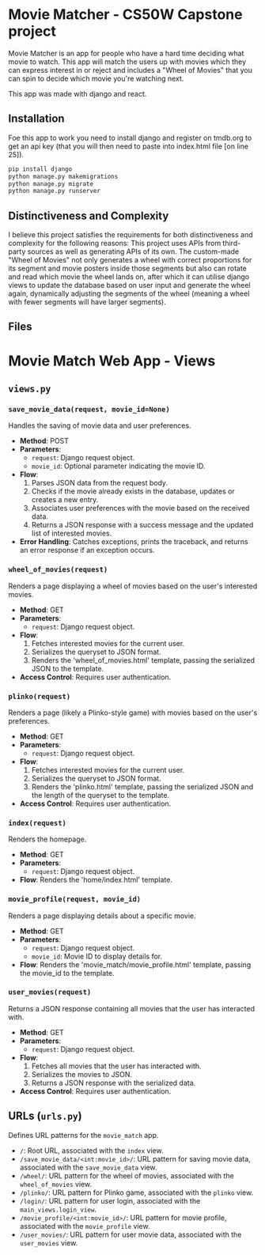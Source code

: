 # Movie Matcher - CS50W Capstone project

Movie Matcher is an app for people who have a hard time deciding what movie to watch. This app will match the users up with movies which they can express interest in or reject and includes a "Wheel of Movies" that you can spin to decide which movie you're watching next.

This app was made with django and react.

## Installation

Foe this app to work you need to install django and register on tmdb.org to get an api key (that you will then need to paste into index.html file [on line 25]).

```bash
pip install django
python manage.py makemigrations
python manage.py migrate
python manage.py runserver
```

## Distinctiveness and Complexity

I believe this project satisfies the requirements for both distinctiveness and complexity for the following reasons: This project uses APIs from third-party sources as well as generating APIs of its own. The custom-made "Wheel of Movies" not only generates a wheel with correct proportions for its segment and movie posters inside those segments but also can rotate and read which movie the wheel lands on, after which it can utilise django views to update the database based on user input and generate the wheel again, dynamically adjusting the segments of the wheel (meaning a wheel with fewer segments will have larger segments). 
 
## Files
# Movie Match Web App - Views

## `views.py`

### `save_movie_data(request, movie_id=None)`
Handles the saving of movie data and user preferences.

- **Method**: POST
- **Parameters**:
  - `request`: Django request object.
  - `movie_id`: Optional parameter indicating the movie ID.
- **Flow**:
  1. Parses JSON data from the request body.
  2. Checks if the movie already exists in the database, updates or creates a new entry.
  3. Associates user preferences with the movie based on the received data.
  4. Returns a JSON response with a success message and the updated list of interested movies.
- **Error Handling**: Catches exceptions, prints the traceback, and returns an error response if an exception occurs.

### `wheel_of_movies(request)`
Renders a page displaying a wheel of movies based on the user's interested movies.

- **Method**: GET
- **Parameters**:
  - `request`: Django request object.
- **Flow**:
  1. Fetches interested movies for the current user.
  2. Serializes the queryset to JSON format.
  3. Renders the 'wheel_of_movies.html' template, passing the serialized JSON to the template.
- **Access Control**: Requires user authentication.

### `plinko(request)`
Renders a page (likely a Plinko-style game) with movies based on the user's preferences.

- **Method**: GET
- **Parameters**:
  - `request`: Django request object.
- **Flow**:
  1. Fetches interested movies for the current user.
  2. Serializes the queryset to JSON format.
  3. Renders the 'plinko.html' template, passing the serialized JSON and the length of the queryset to the template.
- **Access Control**: Requires user authentication.

### `index(request)`
Renders the homepage.

- **Method**: GET
- **Parameters**:
  - `request`: Django request object.
- **Flow**: Renders the 'home/index.html' template.

### `movie_profile(request, movie_id)`
Renders a page displaying details about a specific movie.

- **Method**: GET
- **Parameters**:
  - `request`: Django request object.
  - `movie_id`: Movie ID to display details for.
- **Flow**: Renders the 'movie_match/movie_profile.html' template, passing the movie_id to the template.

### `user_movies(request)`
Returns a JSON response containing all movies that the user has interacted with.

- **Method**: GET
- **Parameters**:
  - `request`: Django request object.
- **Flow**:
  1. Fetches all movies that the user has interacted with.
  2. Serializes the movies to JSON.
  3. Returns a JSON response with the serialized data.
- **Access Control**: Requires user authentication.

## URLs (`urls.py`)

Defines URL patterns for the `movie_match` app.

- `/`: Root URL, associated with the `index` view.
- `/save_movie_data/<int:movie_id>/`: URL pattern for saving movie data, associated with the `save_movie_data` view.
- `/wheel/`: URL pattern for the wheel of movies, associated with the `wheel_of_movies` view.
- `/plinko/`: URL pattern for Plinko game, associated with the `plinko` view.
- `/login/`: URL pattern for user login, associated with the `main_views.login_view`.
- `/movie_profile/<int:movie_id>/`: URL pattern for movie profile, associated with the `movie_profile` view.
- `/user_movies/`: URL pattern for user movie data, associated with the `user_movies` view.
